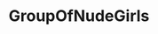 ---
title: GroupOfNudeGirls
crosslinks:
- RealGirls
- WeddingsGoneWild
- TowelGirls
- NoNipsPlease
- Pulldown
- JodieGasson
- cfnf
- PlayMe
- Ifyouhadtopickone
- SexyAss
- nakedgirlsdancing
---